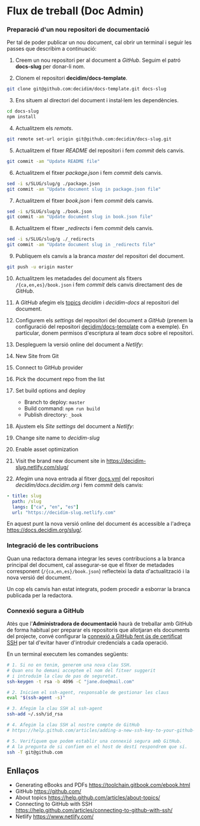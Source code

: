 # Flux de treball (Doc Admin)

### Preparació d'un nou repositori de documentació

Per tal de poder publicar un nou document, cal obrir un terminal i seguir les passes que describim a continuació:

1. Creem un nou repositori per al document a *GitHub*. Seguim el patró **docs-slug** per donar-li nom.

2. Clonem el repositori **decidim/docs-template**.
```bash
git clone git@github.com:decidim/docs-template.git docs-slug
```

3. Ens situem al directori del document i instal·lem les dependències.
```bash
cd docs-slug
npm install
```

4. Actualitzem els *remots*.
```bash
git remote set-url origin git@github.com:decidim/docs-slug.git
```

5. Actualitzem el fitxer *README* del repositori i fem *commit* dels canvis.
```bash
git commit -am "Update README file"
```

6. Actualitzem el fitxer *package.json* i fem *commit* dels canvis.
```bash
sed -i s/SLUG/slug/g ./package.json
git commit -am "Update document slug in package.json file"
```

7. Actualitzem el fitxer *book.json* i fem *commit* dels canvis.
```bash
sed -i s/SLUG/slug/g ./book.json
git commit -am "Update document slug in book.json file"
```

8. Actualitzem el fitxer *_redirects* i fem *commit* dels canvis.
```bash
sed -i s/SLUG/slug/g ./_redirects
git commit -am "Update document slug in _redirects file"
```

9. Publiquem els canvis a la branca *master* del repositori del document.
```bash
git push -u origin master
```

10. Actualitzem les metadades del document als fitxers `/{ca,en,es}/book.json` i fem *commit* dels canvis directament des de *GitHub*.

11. A *GitHub* afegim els [topics](https://help.github.com/articles/about-topics/) *decidim* i *decidim-docs* al repositori del document.

12. Configurem els *settings* del repositori del document a *GitHub* (prenem la configuració del repositori [decidim/docs-template](https://github.com/decidim/docs-template) com a exemple). En particular, donem permisos d'escriptura al team *docs* sobre el repositori.

13. Despleguem la versió online del document a *Netlify*:

  1. New Site from Git
  2. Connect to GitHub provider
  3. Pick the document repo from the list
  4. Set build options and deploy
      * Branch to deploy: `master`
      * Build command: `npm run build`
      * Publish directory: `_book`

14. Ajustem els *Site settings* del document a *Netlify*:

  1. Change site name to *decidim-slug*
  2. Enable asset optimization
  3. Visit the brand new document site in https://decidim-slug.netlify.com/slug/

15. Afegim una nova entrada al fitxer [docs.yml](https://github.com/decidim/docs.decidim.org/blob/master/_data/docs.yml) del repositori *decidim/docs.decidim.org* i fem *commit* dels canvis:

```yaml
- title: slug
  path: /slug
  langs: ["ca", "en", "es"]
  url: "https://decidim-slug.netlify.com"
```

En aquest punt la nova versió online del document és accessible a l'adreça https://docs.decidim.org/slug/.


### Integració de les contribucions

Quan una redactora demana integrar les seves contribucions a la branca principal del document, cal assegurar-se que el fitxer de metadades corresponent (`/{ca,en,es}/book.json`) reflecteixi la data d'actualització i la nova versió del document.

Un cop els canvis han estat integrats, podem procedir a esborrar la branca publicada per la redactora.


### Connexió segura a GitHub

Atès que l'**Administradora de documentació** haurà de treballar amb GitHub de forma habitual
per preparar els repositoris que allotjaran els documents del projecte, convé configurar
la [connexió a GitHub fent ús de certificat SSH](https://help.github.com/articles/connecting-to-github-with-ssh/)
per tal d'evitar haver d'introduir credencials a cada operació.

En un terminal executem les comandes següents:
```bash
# 1. Si no en tenim, generem una nova clau SSH.
# Quan ens ho demani acceptem el nom del fitxer suggerit
# i introduïm la clau de pas de seguretat.
ssh-keygen -t rsa -b 4096 -C "jane.doe@mail.com"

# 2. Iniciem el ssh-agent, responsable de gestionar les claus
eval "$(ssh-agent -s)"

# 3. Afegim la clau SSH al ssh-agent
ssh-add ~/.ssh/id_rsa

# 4. Afegim la clau SSH al nostre compte de GitHub
# https://help.github.com/articles/adding-a-new-ssh-key-to-your-github-account/

# 5. Verifiquem que podem establir una connexió segura amb GitHub.
# A la pregunta de si confiem en el host de destí respondrem que sí.
ssh -T git@github.com
```


## Enllaços

- Generating eBooks and PDFs https://toolchain.gitbook.com/ebook.html
- GitHub https://github.com/
- About topics https://help.github.com/articles/about-topics/
- Connecting to GitHub with SSH https://help.github.com/articles/connecting-to-github-with-ssh/
- Netlify https://www.netlify.com/
